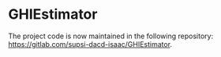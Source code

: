 # GHIEstimator

The project code is now maintained in the following repository: https://gitlab.com/supsi-dacd-isaac/GHIEstimator.

